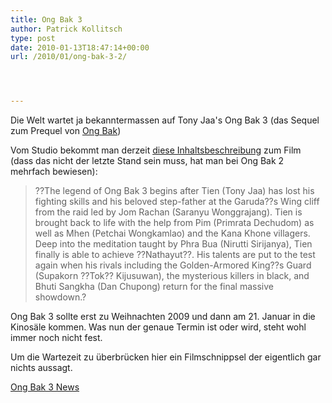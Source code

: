 ```yaml
---
title: Ong Bak 3
author: Patrick Kollitsch
type: post
date: 2010-01-13T18:47:14+00:00
url: /2010/01/ong-bak-3-2/




---
```

Die Welt wartet ja bekanntermassen auf Tony Jaa's Ong Bak 3 (das Sequel zum Prequel von [Ong Bak][1])

Vom Studio bekommt man derzeit [diese Inhaltsbeschreibung][2] zum Film (dass das nicht der letzte Stand sein muss, hat man bei Ong Bak 2 mehrfach bewiesen):

> ??The legend of Ong Bak 3 begins after Tien (Tony Jaa) has lost his fighting skills and his beloved step-father at the Garuda??s Wing cliff from the raid led by Jom Rachan (Saranyu Wonggrajang). Tien is brought back to life with the help from Pim (Primrata Dechudom) as well as Mhen (Petchai Wongkamlao) and the Kana Khone villagers. Deep into the meditation taught by Phra Bua (Nirutti Sirijanya), Tien finally is able to achieve ??Nathayut??. His talents are put to the test again when his rivals including the Golden-Armored King??s Guard (Supakorn ??Tok?? Kijusuwan), the mysterious killers in black, and Bhuti Sangkha (Dan Chupong) return for the final massive showdown.?

Ong Bak 3 sollte erst zu Weihnachten 2009 und dann am 21. Januar in die Kinos&auml;le kommen. Was nun der genaue Termin ist oder wird, steht wohl immer noch nicht fest.

Um die Wartezeit zu &uuml;berbr&uuml;cken hier ein Filmschnippsel der eigentlich gar nichts aussagt. 

<div class="media video">
  <a href="http://www.youtube.com/watch?v=OdCAZ4HreKI" class="video">Ong Bak 3 News</a>
</div>

 [1]: http://www.imdb.com/title/tt0368909/
 [2]: http://twitchfilm.net/news/2009/11/afm-09-fresh-art-and-plot-details-from-tony-jaas-ong-bak-3.php